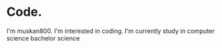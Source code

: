 # Code.
I'm muskan800.
I'm interested in coding.
I'm currently study in computer science bachelor science 
